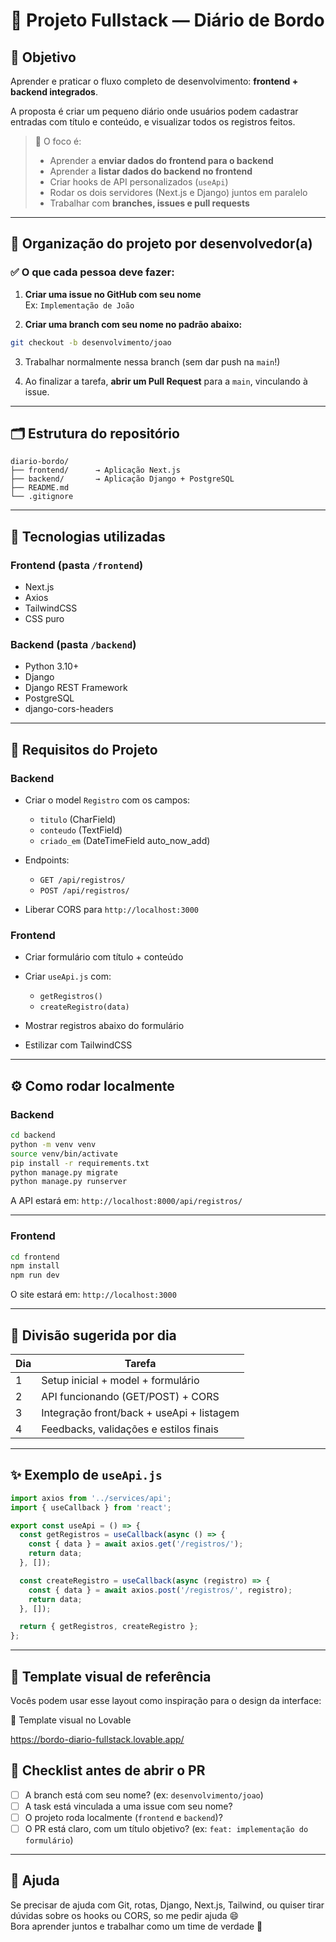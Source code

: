 
# 🚀 Projeto Fullstack — Diário de Bordo

## 🧠 Objetivo

Aprender e praticar o fluxo completo de desenvolvimento: **frontend + backend integrados**.

A proposta é criar um pequeno diário onde usuários podem cadastrar entradas com título e conteúdo, e visualizar todos os registros feitos.

> 🎯 O foco é:  
> - Aprender a **enviar dados do frontend para o backend**  
> - Aprender a **listar dados do backend no frontend**  
> - Criar hooks de API personalizados (`useApi`)  
> - Rodar os dois servidores (Next.js e Django) juntos em paralelo  
> - Trabalhar com **branches, issues e pull requests**

---

## 👤 Organização do projeto por desenvolvedor(a)

### ✅ O que cada pessoa deve fazer:

1. **Criar uma issue no GitHub com seu nome**  
   Ex: `Implementação de João`

2. **Criar uma branch com seu nome no padrão abaixo:**

```bash
git checkout -b desenvolvimento/joao
```

3. Trabalhar normalmente nessa branch (sem dar push na `main`!)

4. Ao finalizar a tarefa, **abrir um Pull Request** para a `main`, vinculando à issue.

---

## 🗂️ Estrutura do repositório

```
diario-bordo/
├── frontend/      → Aplicação Next.js
├── backend/       → Aplicação Django + PostgreSQL
├── README.md
└── .gitignore
```

---

## 🔧 Tecnologias utilizadas

### Frontend (pasta `/frontend`)
- Next.js
- Axios
- TailwindCSS
- CSS puro

### Backend (pasta `/backend`)
- Python 3.10+
- Django
- Django REST Framework
- PostgreSQL
- django-cors-headers

---

## 📝 Requisitos do Projeto

### Backend
- Criar o model `Registro` com os campos:
  - `titulo` (CharField)
  - `conteudo` (TextField)
  - `criado_em` (DateTimeField auto_now_add)

- Endpoints:
  - `GET /api/registros/`
  - `POST /api/registros/`

- Liberar CORS para `http://localhost:3000`

### Frontend
- Criar formulário com título + conteúdo
- Criar `useApi.js` com:
  - `getRegistros()`
  - `createRegistro(data)`

- Mostrar registros abaixo do formulário
- Estilizar com TailwindCSS

---

## ⚙️ Como rodar localmente

### Backend

```bash
cd backend
python -m venv venv
source venv/bin/activate
pip install -r requirements.txt
python manage.py migrate
python manage.py runserver
```

A API estará em: `http://localhost:8000/api/registros/`

---

### Frontend

```bash
cd frontend
npm install
npm run dev
```

O site estará em: `http://localhost:3000`

---

## 🧠 Divisão sugerida por dia

| Dia | Tarefa                                  |
|-----|------------------------------------------|
| 1   | Setup inicial + model + formulário       |
| 2   | API funcionando (GET/POST) + CORS        |
| 3   | Integração front/back + useApi + listagem|
| 4   | Feedbacks, validações e estilos finais   |

---

## ✨ Exemplo de `useApi.js`

```js
import axios from '../services/api';
import { useCallback } from 'react';

export const useApi = () => {
  const getRegistros = useCallback(async () => {
    const { data } = await axios.get('/registros/');
    return data;
  }, []);

  const createRegistro = useCallback(async (registro) => {
    const { data } = await axios.post('/registros/', registro);
    return data;
  }, []);

  return { getRegistros, createRegistro };
};
```

---


## 🧾 Template visual de referência

Vocês podem usar esse layout como inspiração para o design da interface:

🔗 Template visual no Lovable

https://bordo-diario-fullstack.lovable.app/



## 🧾 Checklist antes de abrir o PR

- [ ] A branch está com seu nome? (ex: `desenvolvimento/joao`)
- [ ] A task está vinculada a uma issue com seu nome?
- [ ] O projeto roda localmente (`frontend` e `backend`)?
- [ ] O PR está claro, com um título objetivo? (ex: `feat: implementação do formulário`)

---

## 🤝 Ajuda

Se precisar de ajuda com Git, rotas, Django, Next.js, Tailwind, ou quiser tirar dúvidas sobre os hooks ou CORS, so me pedir ajuda 😄  
Bora aprender juntos e trabalhar como um time de verdade 🚀
```
